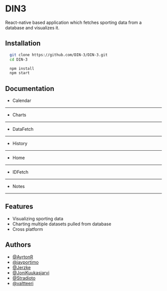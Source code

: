 
# DIN3

React-native based application which fetches sporting data from a database and visualizes it.


## Installation

```bash
  git clone https://github.com/DIN-3/DIN-3.git
  cd DIN-3
```

```bash
  npm install
  npm start
```

    
## Documentation

- Calendar
***
- Charts
***
- DataFetch
***
- History
***
- Home
***
- IDFetch
***
- Notes
***


## Features

- Visualizing sporting data
- Charting multiple datasets pulled from database
- Cross platform


## Authors

- [@AyrtonR](https://github.com/AyrtonR)
- [@jayportimo](https://github.com/jayportimo)
- [@Jerzke](https://github.com/Jerzke)
- [@JoniKuukasjarvi](https://github.com/JoniKuukasjarvi)
- [@Stradioto](https://github.com/Stradioto)
- [@valtteeri](https://github.com/valtteeri)


